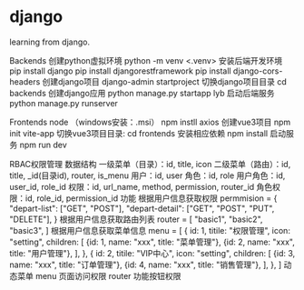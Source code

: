 # django
learning from django.


Backends
    创建python虚拟环境
        python -m venv <.venv>
    安装后端开发环境
        pip install django
        pip install djangorestframework
        pip install django-cors-headers
    创建django项目
        django-admin startproject <backends> 
    切换django项目目录
        cd backends
    创建django应用
        python manage.py startapp lyb
    启动后端服务
        python manage.py runserver

Frontends
    node （windows安装：.msi）
    npm instll axios
    创建vue3项目
        npm init vite-app <frontends>
    切换vue3项目目录: 
        cd frontends
    安装相应依赖
        npm install
    启动服务
        npm run dev 


RBAC权限管理
    数据结构
        一级菜单（目录）：id, title, icon
        二级菜单（路由）：id, title, _id(目录id), router, is_menu
        用户：id, user
        角色：id, role
        用户角色：id, user_id, role_id
        权限：id, url_name, method, permission, router_id 
        角色权限：id, role_id, permission_id
    功能
        根据用户信息获取权限
            permmision = {
                "depart-list": ["GET", "POST"],
                "depart-detail": ["GET", "POST", "PUT", "DELETE"],
            }
        根据用户信息获取路由列表
            router = [
                "basic1",
                "basic2",
                "basic3",
            ]
        根据用户信息获取菜单信息
            menu = [
                {
                    id: 1,
                    titile: "权限管理",
                    icon: "setting",
                    children: [
                        {id: 1, name: "xxx", title: "菜单管理"},
                        {id: 2, name: "xxx", title: "用户管理"},
                    ],
                },
                {
                    id: 2,
                    titile: "VIP中心",
                    icon: "setting",
                    children: [
                        {id: 3, name: "xxx", title: "订单管理"},
                        {id: 4, name: "xxx", title: "销售管理"},
                    ],
                },
            ]
    动态菜单 menu
    页面访问权限 router
    功能按钮权限 
            